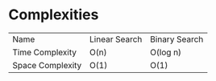 # Complexities

<table>
  <tr>
    <td>Name</td>
    <td>Linear Search</td>
    <td>Binary Search</td>
  </tr>
  <tr>
    <td>Time Complexity</td>
    <td>O(n)</td>
    <td>O(log n)</td>
  </tr>
  <tr>
    <td>Space Complexity</td>
    <td>O(1)</td>
    <td>O(1)</td>
  </tr>
